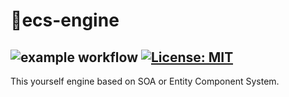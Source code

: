 # 🗽ecs-engine
![example workflow](https://github.com/deadbit-dev/ecs-engine/actions/workflows/action.yml/badge.svg)
[![License: MIT](https://img.shields.io/badge/License-MIT-yellow.svg)](https://github.com/deadbit-dev/ecs-engine/blob/main/LICENSE)
---
This yourself engine based on SOA or Entity Component System.
